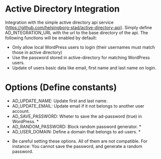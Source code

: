# Active Directory Integration

Integration with the simple active directory api service (https://github.com/helsingborg-stad/active-directory-api). Simply define AD_INTEGRATION_URL with the url to the base directory of the api. The following functions will be enabled by default: 

- Only allow local WordPress users to login (their usernames must match those in active directory)
- Use the password stored in active-directory for matching WordPress users. 
- Update of users basic data like email, first name and last name on login. 

# Options (Define constants)
- AD_UPDATE_NAME: Update first and last name. 
- AD_UPDATE_EMAIL: Update email if it not belongs to another user account. 
- AD_SAVE_PASSWORD: Wheter to save the ad-password (true) in WordPress. *
- AD_RANDOM_PASSWORD: Block random password generator. *
- AD_USER_DOMAIN: Define a domain that belongs to ad-users. *

* Be careful setting these options. All of them are not compatible. For instance: You cannot save the password, and generate a random password.


